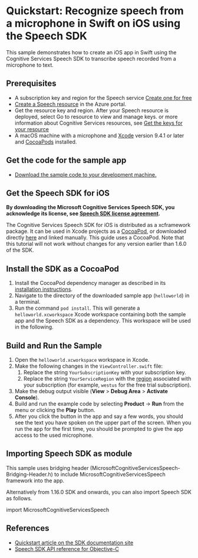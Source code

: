 # Quickstart: Recognize speech from a microphone in Swift on iOS using the Speech SDK

This sample demonstrates how to create an iOS app in Swift using the Cognitive Services Speech SDK to transcribe speech recorded from a microphone to text.

## Prerequisites

* A subscription key and region for the Speech service [Create one for free](https://azure.microsoft.com/en-us/free/cognitive-services/)
* [Create a Speech resource](https://ms.portal.azure.com/#create/Microsoft.CognitiveServicesSpeechServices) in the Azure portal.
* Get the resource key and region. After your Speech resource is deployed, select Go to resource to view and manage keys. or  more information about Cognitive Services resources, see [Get the keys for your resource](https://docs.microsoft.com/en-us/azure/cognitive-services/cognitive-services-apis-create-account?tabs=multiservice%2Cwindows#get-the-keys-for-your-resource)
* A macOS machine with a microphone and [Xcode](https://geo.itunes.apple.com/us/app/xcode/id497799835?mt=12) version 9.4.1 or later and [CocoaPods](https://cocoapods.org/) installed.

## Get the code for the sample app

* [Download the sample code to your development machine.](/README.md#get-the-samples)

## Get the Speech SDK for iOS

**By downloading the Microsoft Cognitive Services Speech SDK, you acknowledge its license, see [Speech SDK license agreement](https://aka.ms/csspeech/license201809).**

The Cognitive Services Speech SDK for iOS is distributed as a xcframework package.
It can be used in Xcode projects as a [CocoaPod](https://cocoapods.org/), or downloaded directly [here](https://aka.ms/csspeech/iosbinary) and linked manually. This guide uses a CocoaPod.
Note that this tutorial will not work without changes for any version earlier than 1.6.0 of the SDK.

## Install the SDK as a CocoaPod

1. Install the CocoaPod dependency manager as described in its [installation instructions](https://guides.cocoapods.org/using/getting-started.html).
1. Navigate to the directory of the downloaded sample app (`helloworld`) in a terminal.
1. Run the command `pod install`. This will generate a `helloworld.xcworkspace` Xcode workspace containing both the sample app and the Speech SDK as a dependency. This workspace will be used in the following.

## Build and Run the Sample

1. Open the `helloworld.xcworkspace` workspace in Xcode.
1. Make the following changes in the `ViewController.swift` file:
    1. Replace the string `YourSubscriptionKey` with your subscription key.
    1. Replace the string `YourServiceRegion` with the [region](https://docs.microsoft.com/azure/cognitive-services/speech-service/regions) associated with your subscription (for example, `westus` for the free trial subscription).
1. Make the debug output visible (**View** > **Debug Area** > **Activate Console**).
1. Build and run the example code by selecting **Product** -> **Run** from the menu or clicking the **Play** button.
1. After you click the button in the app and say a few words, you should see the text you have spoken on the upper part of the screen. When you run the app for the first time, you should be prompted to give the app access to the used microphone.

## Importing Speech SDK as module

This sample uses bridging header (MicrosoftCognitiveServicesSpeech-Bridging-Header.h) to include MicrosoftCognitiveServicesSpeech framework into the app.

Alternatively from 1.16.0 SDK and onwards, you can also import Speech SDK as follows.

import MicrosoftCognitiveServicesSpeech

## References

* [Quickstart article on the SDK documentation site](https://docs.microsoft.com/azure/cognitive-services/speech-service/quickstart-swift-ios)
* [Speech SDK API reference for Objective-C](https://aka.ms/csspeech/objectivecref)
